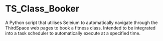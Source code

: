 # TS_Class_Booker
A Python script that utilises Seleium to automatically navigate through the ThirdSpace web pages to book a fitness class. Intended to be integrated into a task scheduler to automatically execute at a specified time. 
